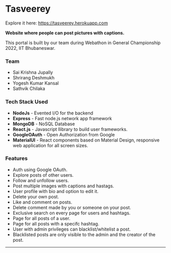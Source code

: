 # Tasveerey 
Explore it here: https://tasveerey.herokuapp.com

**Website where people can post pictures with captions.**

This portal is built by our team during Webathon in General Championship 2022, IIT Bhubaneswar.

### Team

- Sai Krishna Jupally 
- Shrirang Deshmukh
- Yogesh Kumar Kansal
- Sathvik Chilaka

### Tech Stack Used

- **NodeJs** - Evented I/O for the backend
- **Express** - Fast node.js network app framework
- **MongoDB** - NoSQL Database
- **React.js** - Javascript llibrary to build user frameworks.
- **GoogleOAuth** - Open Authorization from Google
- **MaterialUI** - React components based on Material Design, responsive web application for all screen sizes.

### Features

- Auth using Google OAuth.
- Explore posts of other users.
- Follow and unfollow users.
- Post multiple images with captions and hastags.
- User profile with bio and option to edit it.
- Delete your own post.
- Like and comment on posts.
- Delete comment made by you or someone on your post.
- Exclusive search on every page for users and hashtags.
- Page for all posts of a user.
- Page for all posts with a specifc hashtag.
- User with admin privileges can blacklist/whitelist a post.
- Blacklisted posts are only visible to the admin and the creator of the post.

<hr/>
